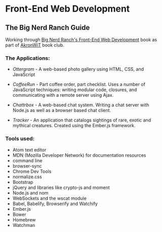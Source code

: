 # Front-End Web Development
## The Big Nerd Ranch Guide

Working through [Big Nerd Ranch's Front-End Web Development](https://www.bignerdranch.com/books/front-end-web-development) book as part of [AkronWiT](https://akronwit.org) book club. 

### The Applications:

* *Ottergram* - A web-based photo gallery using HTML, CSS, and JavaScript

* *CoffeeRun* - Part coffee order, part checklist. Uses a number of JavaScript techniques: writing modular code, closures, and communicating with a remote server using Ajax.

* *Chattrbox* - A web-based chat system. Writing a chat server with Node.js as well as a browser based chat client.

* *Tracker* - An application that catalogs sightings of rare, exotic and mythical creatures. Created using the Ember.js framework.

### Tools used:

* Atom text editor
* MDN (Mozilla Developer Network) for documentation resources
* command line
* browser-sync
* Chrome Dev Tools
* normalize.css
* Bootstrap
* jQuery and libraries like crypto-js and moment
* Node.js and nom
* WebSockets and the wscat module
* Babel, Babelify, Browserify and Watchify
* Ember.js
* Bower
* Homebrew
* Watchman
